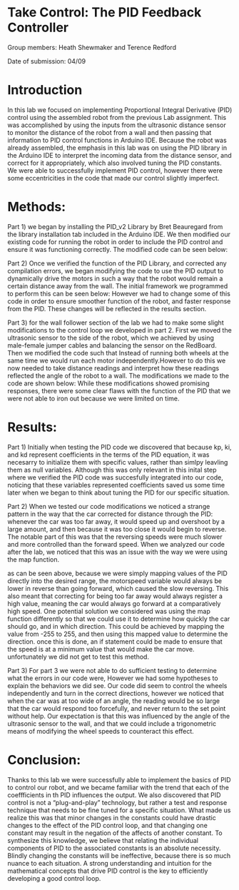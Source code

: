 # Take Control: The PID Feedback Controller
Group members: Heath Shewmaker and Terence Redford

Date of submission: 04/09
# Introduction 
In this lab we focused on implementing Proportional Integral Derivative (PID) control using the assembled robot from the previous Lab assignment. This was accomplished by using the inputs from the ultrasonic distance sensor to monitor the distance of the robot from a wall and then passing that information to PID control functions in Arduino IDE. Because the robot was already assembled, the emphasis in this lab was on using the PID library in the Arduino IDE to interpret the incoming data from the distance sensor, and correct for it appropriately, which also involved tuning the PID constants. We were able to successfully implement PID control, however there were some eccentricities in the code that made our control slightly imperfect.
# Methods:
Part 1) we began by installing the PID_v2 Library by Bret Beauregard from the library installation tab included in the Arduino IDE. We then modified our existing code for running the robot in order to include the PID control and ensure it was functioning correctly. The modified code can be seen below:

Part 2) Once we verified the function of the PID Library, and corrected any compilation errors, we began modifying the code to use the PID output to dynamically drive the motors in such a way that the robot would remain a certain distance away from the wall. The initial framework we programmed to perform this can be seen below:
However we had to change some of this code in order to ensure smoother function of the robot, and faster response from the PID. These changes will be reflected in the results section.

Part 3) for the wall follower section of the lab we had to make some slight modifications to the control loop we developed in part 2. First we moved the ultrasonic sensor to the side of the robot, which we achieved by using male-female jumper cables and balancing the sensor on the RedBoard. Then we modified the code such that Instead of running both wheels at the same time we would run each motor independently.However to do this we now needed to take distance readings and interpret how these readings reflected the angle of the robot to a wall. The modifications we made to the code are shown below:
While these modifications showed promising responses, there were some clear flaws with the function of the PID that we were not able to iron out because we were limited on time.
# Results:
Part 1) Initially when testing the PID code we discovered that because kp, ki, and kd represent coefficients in the terms of the PID equation, it was necesarry to initialize them with
specific values, rather than simlpy leavling them as null variables. Although this was only relevant in this inital step where we verified the PID code was succesfully integrated into our code,
noticing that these variables represented coefficients saved us some time later when we began to think about tuning the PID for our specific situation.

Part 2) When we tested our code modifications we noticed a strange pattern in the way that the car corrected for distance through the PID: whenever the car was too far away, it would speed up
and overshoot by a large amount, and then because it was too close it would begin to reverse. The notable part of this was that the reversing speeds were much slower and more controlled than the forward speed.
When we analyzed our code after the lab, we noticed that this was an issue with the way we were using the map function.

as can be seen above, because we were simply mapping values of the PID directly into the desired range, the motorspeed variable would always be lower in reverse than going forward, which caused the slow reversing. This also meant that correcting for being too far away would always register a high value, meaning the car would always go forward at a comparatively high speed. One potential solution we considered was using the map function differently so that we could use it to determine how quickly the car should go, and in which direction. This could be achieved by mapping the value from -255 to 255, and then using this mapped value to determine the direction. once this is done, an if statement could be made to ensure that the speed is at a minimum value that would make the car move. unfortunately we did not get to test this method.

Part 3) For part 3 we were not able to do sufficient testing to determine what the errors in our code were, However we had some hypotheses to explain the behaviors we did see. Our code did seem to control the wheels independently and turn in the correct directions, however we noticed that when the car was at too wide of an angle, the reading would be so large that the car would respond too forcefully, and never return to the set point without help. Our expectation is that this was influenced by the angle of the ultrasonic sensor to the wall, and that we could include a trigonometric means of modifying the wheel speeds to counteract this effect.
# Conclusion:
Thanks to this lab we were successfully able to implement the basics of PID to control our robot, and we became familiar with the trend that each of the coeffficients in th PID influences the output. We also discovered that PID control is not a “plug-and-play” technology, but rather a test and response technique that needs to be fine tuned for a specific situation. What made us realize this was that minor changes in the constants could have drastic changes to the effect of the PID control loop, and that changing one constant may result in the negation of the affects of another constant. To synthesize this knowledge, we believe that relating the individual components of PID to the associated constants is an absolute necessity. Blindly changing the constants will be ineffective, because there is so much nuance to each situation. A strong understanding and intuition for the mathematical concepts that drive PID control is the key to efficiently developing a good control loop.

